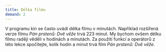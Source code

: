 ```yaml
---
title: Délka filmu
demand: 2
---
```


V programu kin se často uvádí délka filmu v minutách. Například rozšířená verze filmu <i>Pán prstenů: Dvě věže</i> trvá 223 minut. My bychom ovšem délku filmu raději věděli v hodinách a minutách. Za použití funkcí a operátorů z této lekce spočítejte, kolik hodin a minut trvá film <i>Pán prstenů: Dvě věže</i>.
